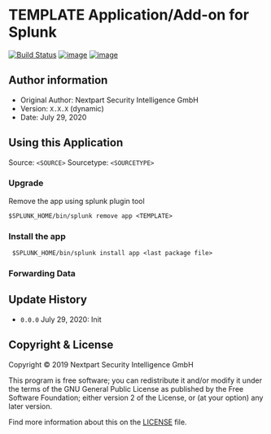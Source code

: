 
# TEMPLATE Application/Add-on for Splunk

[![Build Status](https://dev.azure.com/NEXTPART/Splunksters/_apis/build/status/TEMPLATE?branchName=master)](https://dev.azure.com/NEXTPART/Splunksters/_build/latest?definitionId=55&branchName=master) [![image](https://img.shields.io/badge/Maintained%20in-Azure%20DevOps-1f425f.svg?logo=Azure%20DevOps)](https://dev.azure.com/NEXTPART/Splunksters) [![image](https://img.shields.io/badge/Contact-NEXTPART-1abc9c.svg)](mailto:info@nextpart.io)

## Author information

- Original Author: Nextpart Security Intelligence GmbH
- Version: ``X.X.X`` (dynamic)
- Date: July 29, 2020

## Using this Application

Source: ``<SOURCE>``
Sourcetype: ``<SOURCETYPE>``

### Upgrade
Remove the app using splunk plugin tool

```
$SPLUNK_HOME/bin/splunk remove app <TEMPLATE>
```

### Install the app


```
 $SPLUNK_HOME/bin/splunk install app <last package file>
```

### Forwarding Data


## Update History

* ``0.0.0`` July 29, 2020:
    Init


## Copyright & License

Copyright © 2019 Nextpart Security Intelligence GmbH

This program is free software; you can redistribute it and/or modify it under the terms of the GNU General Public License as published by the Free Software Foundation; either version 2 of the License, or (at your option) any later version.

Find more information about this on the [LICENSE](./LICENSE) file.